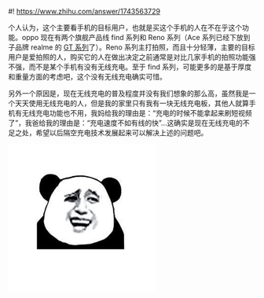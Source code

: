 #! https://www.zhihu.com/answer/1743563729


个人认为，这个主要看手机的目标用户，也就是买这个手机的人在不在乎这个功能。oppo 现在有两个旗舰产品线 find 系列和 Reno 系列（Ace 系列已经下放到子品牌 realme 的 [GT 系列](https://www.zhihu.com/question/444974126/answer/1737315284)了）。Reno 系列主打拍照，而且十分轻薄，主要的目标用户是爱拍照的人，购买它的人在做出决定之前通常是对比几家手机的拍照功能强不强，而不是某个手机有没有无线充电。至于 find 系列，可能更多的是基于厚度和重量方面的考虑吧，这个没有无线充电确实可惜。

另外一个原因是，现在无线充电的普及程度并没有我们想象的那么高，虽然我是一个天天使用无线充电的人，但是我的家里只有我有一块无线充电板，其他人就算手机有无线充电功能也不用，我妈给我的理由是：“充电的时候不能拿起来刷短视频了”，我爸给我的理由是：“充电速度不如有线的快”...这确实是现在无线充电的不足之处，希望以后隔空充电技术发展起来可以解决上述的问题吧。

![hahaha](./img/xml.jpg)

